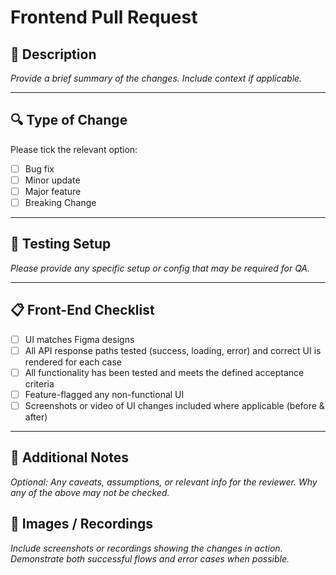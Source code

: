 # Frontend Pull Request

## 📝 Description

_Provide a brief summary of the changes. Include context if applicable._

---

## 🔍 Type of Change

Please tick the relevant option:

- [ ] Bug fix
- [ ] Minor update
- [ ] Major feature
- [ ] Breaking Change

---

## 🧪 Testing Setup

_Please provide any specific setup or config that may be required for QA._

---

## 📋 Front-End Checklist

- [ ] UI matches Figma designs
- [ ] All API response paths tested (success, loading, error) and correct UI is rendered for each case
- [ ] All functionality has been tested and meets the defined acceptance criteria
- [ ] Feature-flagged any non-functional UI
- [ ] Screenshots or video of UI changes included where applicable (before & after)

---

## 📝 Additional Notes

_Optional: Any caveats, assumptions, or relevant info for the reviewer. Why any of the above may not be checked._

## 📸 Images / Recordings

_Include screenshots or recordings showing the changes in action. Demonstrate both successful flows and error cases when possible._
